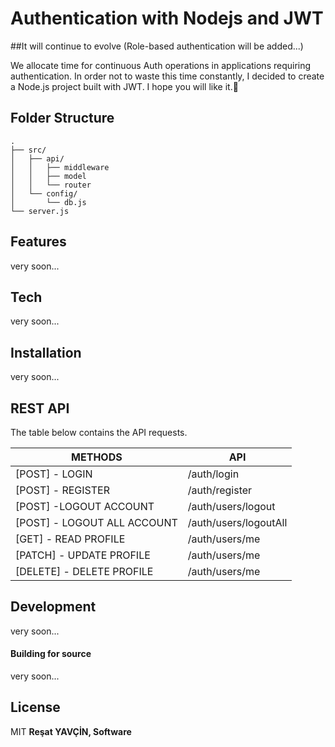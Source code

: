 # Authentication with Nodejs and JWT
##It will continue to evolve (Role-based authentication will be added...)

We allocate time for continuous Auth operations in applications requiring authentication. In order not to waste this time constantly, I decided to create a Node.js project built with JWT. I hope you will like it.🎉

## Folder Structure

```
.
├── src/
│   ├── api/
│   │   ├── middleware
│   │   ├── model
│   │   └── router
│   └── config/
│       └── db.js
└── server.js

```

## Features
very soon...

## Tech
very soon...

## Installation
very soon...

## REST API
The table below contains the API requests.

| METHODS | API |
| ------ | ------ |
| [POST] - LOGIN | /auth/login |
| [POST] - REGISTER | /auth/register |
| [POST] -LOGOUT ACCOUNT | /auth/users/logout |
| [POST] - LOGOUT ALL ACCOUNT | /auth/users/logoutAll |
| [GET] - READ PROFILE | /auth/users/me |
| [PATCH] - UPDATE PROFILE | /auth/users/me |
| [DELETE] - DELETE PROFILE | /auth/users/me |

## Development
very soon...

#### Building for source
very soon...

## License

MIT
**Reşat YAVÇİN, Software**
